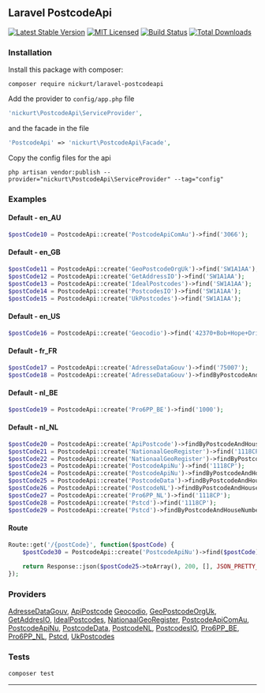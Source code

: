 ## Laravel PostcodeApi

[![Latest Stable Version](https://poser.pugx.org/nickurt/laravel-postcodeapi/v/stable?format=flat-square)](https://packagist.org/packages/nickurt/laravel-postcodeapi)
[![MIT Licensed](https://img.shields.io/badge/license-MIT-brightgreen.svg?style=flat-square)](LICENSE.md)
[![Build Status](https://img.shields.io/travis/nickurt/laravel-postcodeapi/master.svg?style=flat-square)](https://travis-ci.org/nickurt/laravel-postcodeapi)
[![Total Downloads](https://img.shields.io/packagist/dt/nickurt/laravel-postcodeapi.svg?style=flat-square)](https://packagist.org/packages/nickurt/laravel-postcodeapi)

### Installation
Install this package with composer:
```
composer require nickurt/laravel-postcodeapi
```

Add the provider to `config/app.php` file

```php
'nickurt\PostcodeApi\ServiceProvider',
```

and the facade in the file

```php
'PostcodeApi' => 'nickurt\PostcodeApi\Facade',
```

Copy the config files for the api

```
php artisan vendor:publish --provider="nickurt\PostcodeApi\ServiceProvider" --tag="config"
```

### Examples
#### Default - en_AU
```php
$postCode10 = PostcodeApi::create('PostcodeApiComAu')->find('3066');
```
#### Default - en_GB
```php
$postCode11 = PostcodeApi::create('GeoPostcodeOrgUk')->find('SW1A1AA');
$postCode12 = PostcodeApi::create('GetAddressIO')->find('SW1A1AA');
$postCode13 = PostcodeApi::create('IdealPostcodes')->find('SW1A1AA');
$postCode14 = PostcodeApi::create('PostcodesIO')->find('SW1A1AA');
$postCode15 = PostcodeApi::create('UkPostcodes')->find('SW1A1AA');
```
#### Default - en_US
```php
$postCode16 = PostcodeApi::create('Geocodio')->find('42370+Bob+Hope+Drive,+Rancho+Mirage+CA');
```
#### Default - fr_FR
```php
$postCode17 = PostcodeApi::create('AdresseDataGouv')->find('75007');
$postCode18 = PostcodeApi::create('AdresseDataGouv')->findByPostcodeAndHouseNumber('75007', '5 Avenue Anatole France');
```
#### Default - nl_BE
```php
$postCode19 = PostcodeApi::create('Pro6PP_BE')->find('1000');
```
#### Default - nl_NL
```php
$postCode20 = PostcodeApi::create('ApiPostcode')->findByPostcodeAndHouseNumber('1118CP', '202');
$postCode21 = PostcodeApi::create('NationaalGeoRegister')->find('1118CP');
$postCode22 = PostcodeApi::create('NationaalGeoRegister')->findByPostcodeAndHouseNumber('1118CP', '202');
$postCode23 = PostcodeApi::create('PostcodeApiNu')->find('1118CP');
$postCode24 = PostcodeApi::create('PostcodeApiNu')->findByPostcodeAndHouseNumber('1118CP', '202');
$postCode25 = PostcodeApi::create('PostcodeData')->findByPostcodeAndHouseNumber('1118CP', '202');
$postCode26 = PostcodeApi::create('PostcodeNL')->findByPostcodeAndHouseNumber('1118CP', '202');
$postCode27 = PostcodeApi::create('Pro6PP_NL')->find('1118CP');
$postCode28 = PostcodeApi::create('Pstcd')->find('1118CP');
$postCode29 = PostcodeApi::create('Pstcd')->findByPostcodeAndHouseNumber('1118CP', '202');
```
#### Route
```php
Route::get('/{postCode}', function($postCode) {
    $postCode30 = PostcodeApi::create('PostcodeApiNu')->find($postCode);
    
    return Response::json($postCode25->toArray(), 200, [], JSON_PRETTY_PRINT);
});
```

### Providers
[AdresseDataGouv](https://adresse.data.gouv.fr), [ApiPostcode](https://api-postcode.nl)
[Geocodio](https://www.geocod.io), [GeoPostcodeOrgUk](http://www.geopostcode.org.uk), [GetAddresIO](https://getaddress.io), [IdealPostcodes](https://ideal-postcodes.co.uk), [NationaalGeoRegister](https://nationaalgeoregister.nl/geonetwork/srv/dut/catalog.search#/home), [PostcodeApiComAu](https://postcodeapi.com.au), [PostcodeApiNu](https://www.postcodeapi.nu), [PostcodeData](http://www.postcodedata.nl), [PostcodeNL](https://www.postcode.nl), [PostcodesIO](https://api.postcodes.io), [Pro6PP_BE](https://www.pro6pp.nl), [Pro6PP_NL](https://www.pro6pp.nl), [Pstcd](http://www.pstcd.nl/), [UkPostcodes](http://uk-postcodes.com/postcode)

### Tests
```sh
composer test
```

- - - 